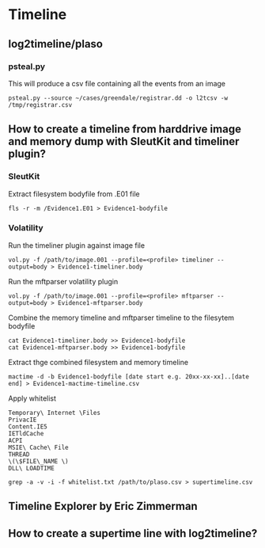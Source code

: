# Timeline

## log2timeline/plaso

### psteal.py

This will produce a csv file containing all the events from an image

```text
psteal.py --source ~/cases/greendale/registrar.dd -o l2tcsv -w /tmp/registrar.csv
```

## How to create a timeline from harddrive image and memory dump with SleutKit and timeliner plugin?

### SleutKit

Extract filesystem bodyfile from .E01 file

```text
fls -r -m /Evidence1.E01 > Evidence1-bodyfile
```

### Volatility

Run the timeliner plugin against image file

```text
vol.py -f /path/to/image.001 --profile=<profile> timeliner --output=body > Evidence1-timeliner.body
```

Run the mftparser volatility plugin

```text
vol.py -f /path/to/image.001 --profile=<profile> mftparser --output=body > Evidence1-mftparser.body
```

Combine the memory timeline and mftparser timeline to the filesytem bodyfile

```text
cat Evidence1-timeliner.body >> Evidence1-bodyfile
cat Evidence1-mftparser.body >> Evidence1-bodyfile
```

Extract thge combined filesystem and memory timeline

```text
mactime -d -b Evidence1-bodyfile [date start e.g. 20xx-xx-xx]..[date end] > Evidence1-mactime-timeline.csv
```

Apply whitelist

```text
Temporary\ Internet \Files
PrivacIE
Content.IE5
IETldCache
ACPI
MSIE\ Cache\ File
THREAD
\(\$FILE\_NAME \)
DLL\ LOADTIME
```

```text
grep -a -v -i -f whitelist.txt /path/to/plaso.csv > supertimeline.csv
```
## Timeline Explorer by Eric Zimmerman


## How to create a supertime line with log2timeline?

